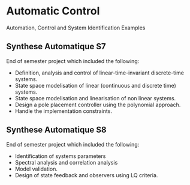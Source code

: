 # Automatic Control

Automation, Control and System Identification Examples

## Synthese Automatique S7

End of semester project which included the following:
- Definition, analysis and control of linear-time-invariant discrete-time systems.
- State space modelisation of linear (continuous and discrete time) systems.
- State space modelisation and linearisation of non linear systems.
- Design a pole placement controller using the polynomial approach.
- Handle the implementation constraints.


## Synthese Automatique S8

End of semester project which included the following:
- Identification of systems parameters
- Spectral analysis and correlation analysis
- Model validation.
- Design of state feedback and observers using LQ criteria.
